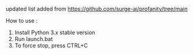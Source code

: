 updated list added from https://github.com/surge-ai/profanity/tree/main 

How to use : 
1. Install Python 3.x stable version
2. Run launch.bat
3. To force stop, press CTRL+C